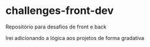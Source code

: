 # challenges-front-dev

Repositório para desafios de front e back

Irei adicionando a lógica aos projetos de forma gradativa
